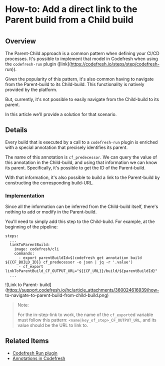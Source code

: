 # How-to: Add a direct link to the Parent build from a Child build

#

## Overview

The Parent-Child approach is a common pattern when defining your CI/CD
processes. It's possible to implement that model in Codefresh when using the
`codefresh-run` plugin ([link](https://codefresh.io/steps/step/codefresh-
run)).

Given the popularity of this pattern, it's also common having to navigate from
the Parent-build to its Child-build. This functionality is natively provided
by the platform.

But, currently, it's not possible to easily navigate from the Child-build to
its parent.

In this article we'll provide a solution for that scenario.

## Details

Every build that is executed by a call to a `codefresh-run` plugin is enriched
with a special annotation that precisely identifies its parent.

The name of this annotation is `cf_predecessor`. We can query the value of
this annotation in the Child-build, and using that information we can know its
parent. Specifically, it's possible to get the ID of the Parent-build.

With that information, it's also possible to build a link to the Parent-build
by constructing the corresponding build-URL.

### Implementation

Since all the information can be inferred from the Child-build itself, there's
nothing to add or modify in the Parent-build.

You'll need to simply add this step to the Child-build. For example, at the
beginning of the pipeline:

    
    
    steps:
      ...
      linkToParentBuild:
        image: codefresh/cli
        commands:
          - export parentBuildId=$(codefresh get annotation build ${{CF_BUILD_ID}} cf_predecessor -o json | jq -r '.value')
          - cf_export linkToParentBuild_CF_OUTPUT_URL="${{CF_URL}}/build/${parentBuildId}"
      ...
    

![Link to Parent-
build](https://support.codefresh.io/hc/article_attachments/360024616939/how-
to-navigate-to-parent-build-from-child-build.png)

> Note:
>
> For the in-step-link to work, the name of the `cf_export`ed variable must
> follow this pattern: `<name|key_of_step>_CF_OUTPUT_URL`, and its value
> should be the URL to link to.

## Related Items

  * [Codefresh Run plugin](https://codefresh.io/steps/step/codefresh-run)
  * [Annotations in Codefresh](https://codefresh.io/docs/docs/codefresh-yaml/annotations/)

